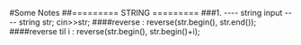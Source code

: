 #Some Notes
##========= STRING =========
###1. ---- string input ----
string str;
cin>>str;
####reverse : 
reverse(str.begin(), str.end());
####reverse til i : 
reverse(str.begin(), str.begin()+i);